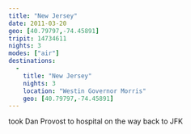 ```yaml
---
title: "New Jersey"
date: 2011-03-20
geo: [40.79797,-74.45891]
tripit: 14734611
nights: 3
modes: ["air"]
destinations:
  -
    title: "New Jersey"
    nights: 3
    location: "Westin Governor Morris"
    geo: [40.79797,-74.45891]
---
```


took Dan Provost to hospital on the way back to JFK
